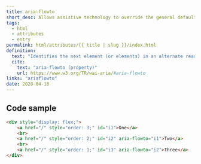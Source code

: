 ```yaml
---
title: aria-flowto
short_desc: Allows assistive technology to override the general default of reading in document source order.trigger. "
tags:
  - html
  - attributes
  - entry
permalink: html/attributes/{{ title | slug }}/index.html
definition:
  text: "Identifies the next element (or elements) in an alternate reading order of content which, at the user's discretion, allows assistive technology to override the general default of reading in document source order."
  cite:
    text: "aria-flowto (property)"
    url: https://www.w3.org/TR/wai-aria/#aria-flowto
links: "ariaflowto"
date: 2020-04-18
---
```


<h2 class="h3"><span>Code sample</span></h2>

```html
<div style="display: flex;">
    <a href="/" style="order: 3;" id="i1">One</a>
    <br>
    <a href="/" style="order: 2;" id="i2" aria-flowto="i1">Two</a>
    <br>
    <a href="/" style="order: 1;" id="i3" aria-flowto="i2">Three</a>
</div>
```
